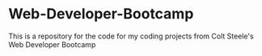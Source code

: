 # Web-Developer-Bootcamp

This is a repository for the code for my coding projects from Colt Steele's Web Developer Bootcamp
